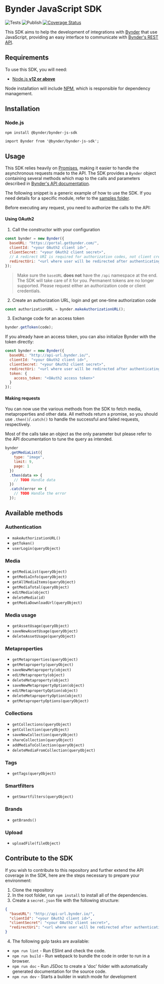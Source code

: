 # Bynder JavaScript SDK

![Tests](https://github.com/Bynder/bynder-js-sdk/workflows/Tests/badge.svg)
![Publish](https://github.com/Bynder/bynder-js-sdk/workflows/Publish/badge.svg)
[![Coverage Status](https://coveralls.io/repos/github/Bynder/bynder-js-sdk/badge.svg?branch=master)](https://coveralls.io/github/Bynder/bynder-js-sdk?branch=master)

This SDK aims to help the development of integrations with
[Bynder](https://www.bynder.com/en/) that use JavaScript, providing an easy
interface to communicate with
[Bynder's REST API](https://developer-docs.bynder.com/API/).

## Requirements

To use this SDK, you will need:

- [Node.js **v12 or above**](https://nodejs.org/)

Node installation will include [NPM](https://www.npmjs.com/), which is
responsible for dependency management.

## Installation

### Node.js

`npm install @bynder/bynder-js-sdk`

`import Bynder from '@bynder/bynder-js-sdk';`

## Usage

This SDK relies heavily on [Promises](https://developers.google.com/web/fundamentals/getting-started/primers/promises),
making it easier to handle the asynchronous requests made to the API. The SDK
provides a `Bynder` object containing several methods which map to the
calls and parameters described in
[Bynder's API documentation](http://docs.bynder.apiary.io/).

The following snippet is a generic example of how to use the SDK. If you need
details for a specific module, refer to the
[samples folder](https://github.com/Bynder/bynder-js-sdk/tree/master/samples).

Before executing any request, you need to authorize the calls to the API:

#### Using OAuth2

1. Call the constructor with your configuration

```js
const bynder = new Bynder({
  baseURL: "https://portal.getbynder.com/",
  clientId: "<your OAuth2 client id>",
  clientSecret: "<your OAuth2 client secret>",
  // A redirect URI is required for authorization codes, not client credentials
  redirectUri: "<url where user will be redirected after authenticating>",
});
```

  > Make sure the `baseURL` **does not** have the `/api` namespace at the end. The SDK will take care of it for you.
  > Permanent tokens are no longer supported. Please request either an authorization code or client credentials.

2. Create an authorization URL, login and get one-time authorization code

```js
const authorizationURL = bynder.makeAuthorizationURL();
```

3. Exchange code for an access token

```js
bynder.getToken(code);
```

If you already have an access token, you can also initialize Bynder with the token directly:

```js
const bynder = new Bynder({
  baseURL: "http://api-url.bynder.io/",
  clientId: "<your OAuth2 client id>",
  clientSecret: "<your OAuth2 client secret>",
  redirectUri: "<url where user will be redirected after authenticating>",
  token: {
    access_token: "<OAuth2 access token>"
  }
});
```

#### Making requests

You can now use the various methods from the SDK to fetch media, metaproperties
and other data. All methods return a promise, so you should use
`.then()`/`.catch()` to handle the successful and failed requests,
respectively.

Most of the calls take an object as the only parameter but please refer to the
API documentation to tune the query as intended.

```js
bynder
  .getMediaList({
    type: "image",
    limit: 9,
    page: 1
  })
  .then(data => {
    // TODO Handle data
  })
  .catch(error => {
    // TODO Handle the error
  });
```

## Available methods

### Authentication

- `makeAuthorizationURL()`
- `getToken()`
- `userLogin(queryObject)`

### Media

- `getMediaList(queryObject)`
- `getMediaInfo(queryObject)`
- `getAllMediaItems(queryObject)`
- `getMediaTotal(queryObject)`
- `editMedia(object)`
- `deleteMedia(id)`
- `getMediaDownloadUrl(queryObject)`

### Media usage

- `getAssetUsage(queryObject)`
- `saveNewAssetUsage(queryObject)`
- `deleteAssetUsage(queryObject)`

### Metaproperties

- `getMetaproperties(queryObject)`
- `getMetaproperty(queryObject)`
- `saveNewMetaproperty(object)`
- `editMetaproperty(object)`
- `deleteMetaproperty(object)`
- `saveNewMetapropertyOption(object)`
- `editMetapropertyOption(object)`
- `deleteMetapropertyOption(object)`
- `getMetapropertyOptions(queryObject)`

### Collections

- `getCollections(queryObject)`
- `getCollection(queryObject)`
- `saveNewCollection(queryObject)`
- `shareCollection(queryObject)`
- `addMediaToCollection(queryObject)`
- `deleteMediaFromCollection(queryObject)`

### Tags

- `getTags(queryObject)`

### Smartfilters

- `getSmartfilters(queryObject)`

### Brands

- `getBrands()`

### Upload

- `uploadFile(fileObject)`

## Contribute to the SDK

If you wish to contribute to this repository and further extend the API coverage in the SDK, here
are the steps necessary to prepare your environment:

1. Clone the repository
2. In the root folder, run `npm install` to install all of the dependencies.
3. Create a `secret.json` file with the following structure:

```json
{
  "baseURL": "http://api-url.bynder.io/",
  "clientId": "<your OAuth2 client id>",
  "clientSecret": "<your OAuth2 client secret>",
  "redirectUri": "<url where user will be redirected after authenticating>"
}
```

4. The following gulp tasks are available:

- `npm run lint` - Run ESlint and check the code.
- `npm run build` - Run webpack to bundle the code in order to run in a browser.
- `npm run doc` - Run JSDoc to create a 'doc' folder with automatically generated documentation for the source code.
- `npm run dev` - Starts a builder in watch mode for development
